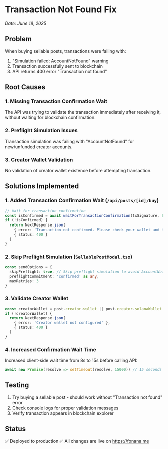 # Transaction Not Found Fix
*Date: June 18, 2025*

## Problem
When buying sellable posts, transactions were failing with:
1. "Simulation failed: AccountNotFound" warning
2. Transaction successfully sent to blockchain
3. API returns 400 error "Transaction not found"

## Root Causes

### 1. Missing Transaction Confirmation Wait
The API was trying to validate the transaction immediately after receiving it, without waiting for blockchain confirmation.

### 2. Preflight Simulation Issues  
Transaction simulation was failing with "AccountNotFound" for new/unfunded creator accounts.

### 3. Creator Wallet Validation
No validation of creator wallet existence before attempting transaction.

## Solutions Implemented

### 1. Added Transaction Confirmation Wait (`/api/posts/[id]/buy`)
```typescript
// Wait for transaction confirmation
const isConfirmed = await waitForTransactionConfirmation(txSignature, 60, 2000)
if (!isConfirmed) {
  return NextResponse.json(
    { error: 'Transaction not confirmed. Please check your wallet and try again.' },
    { status: 400 }
  )
}
```

### 2. Skip Preflight Simulation (`SellablePostModal.tsx`)
```typescript
const sendOptions = {
  skipPreflight: true, // Skip preflight simulation to avoid AccountNotFound errors
  preflightCommitment: 'confirmed' as any,
  maxRetries: 3
}
```

### 3. Validate Creator Wallet
```typescript
const creatorWallet = post.creator.wallet || post.creator.solanaWallet
if (!creatorWallet) {
  return NextResponse.json(
    { error: 'Creator wallet not configured' },
    { status: 400 }
  )
}
```

### 4. Increased Confirmation Wait Time
Increased client-side wait time from 8s to 15s before calling API:
```typescript
await new Promise(resolve => setTimeout(resolve, 15000)) // 15 seconds instead of 8
```

## Testing
1. Try buying a sellable post - should work without "Transaction not found" error
2. Check console logs for proper validation messages
3. Verify transaction appears in blockchain explorer

## Status
✅ Deployed to production
✅ All changes are live on https://fonana.me 